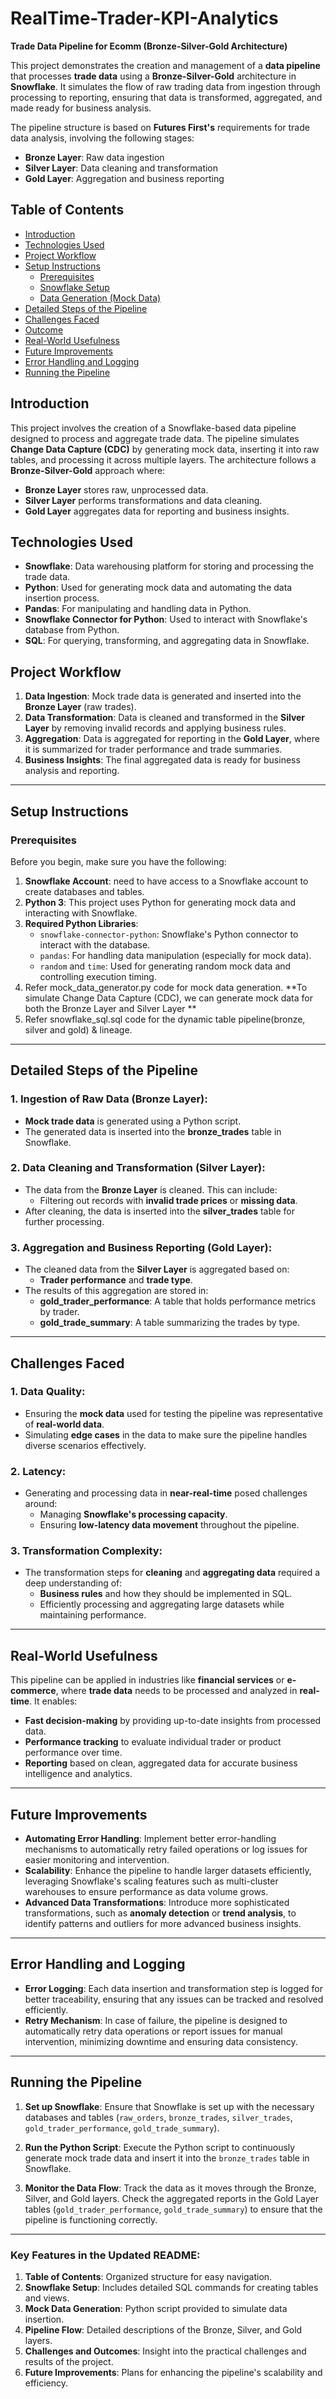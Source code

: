 # RealTime-Trader-KPI-Analytics

**Trade Data Pipeline for Ecomm (Bronze-Silver-Gold Architecture)**

This project demonstrates the creation and management of a **data pipeline** that processes **trade data** using a **Bronze-Silver-Gold** architecture in **Snowflake**. It simulates the flow of raw trading data from ingestion through processing to reporting, ensuring that data is transformed, aggregated, and made ready for business analysis.

The pipeline structure is based on **Futures First's** requirements for trade data analysis, involving the following stages:

- **Bronze Layer**: Raw data ingestion
- **Silver Layer**: Data cleaning and transformation
- **Gold Layer**: Aggregation and business reporting

## Table of Contents

- [Introduction](#introduction)
- [Technologies Used](#technologies-used)
- [Project Workflow](#project-workflow)
- [Setup Instructions](#setup-instructions)
  - [Prerequisites](#prerequisites)
  - [Snowflake Setup](#snowflake-setup)
  - [Data Generation (Mock Data)](#data-generation-mock-data)
- [Detailed Steps of the Pipeline](#detailed-steps-of-the-pipeline)
- [Challenges Faced](#challenges-faced)
- [Outcome](#outcome)
- [Real-World Usefulness](#real-world-usefulness)
- [Future Improvements](#future-improvements)
- [Error Handling and Logging](#error-handling-and-logging)
- [Running the Pipeline](#running-the-pipeline)

## Introduction

This project involves the creation of a Snowflake-based data pipeline designed to process and aggregate trade data. The pipeline simulates **Change Data Capture (CDC)** by generating mock data, inserting it into raw tables, and processing it across multiple layers. The architecture follows a **Bronze-Silver-Gold** approach where:

- **Bronze Layer** stores raw, unprocessed data.
- **Silver Layer** performs transformations and data cleaning.
- **Gold Layer** aggregates data for reporting and business insights.

## Technologies Used

- **Snowflake**: Data warehousing platform for storing and processing the trade data.
- **Python**: Used for generating mock data and automating the data insertion process.
- **Pandas**: For manipulating and handling data in Python.
- **Snowflake Connector for Python**: Used to interact with Snowflake's database from Python.
- **SQL**: For querying, transforming, and aggregating data in Snowflake.

## Project Workflow

1. **Data Ingestion**: Mock trade data is generated and inserted into the **Bronze Layer** (raw trades).
2. **Data Transformation**: Data is cleaned and transformed in the **Silver Layer** by removing invalid records and applying business rules.
3. **Aggregation**: Data is aggregated for reporting in the **Gold Layer**, where it is summarized for trader performance and trade summaries.
4. **Business Insights**: The final aggregated data is ready for business analysis and reporting.

---

## Setup Instructions

### Prerequisites

Before you begin, make sure you have the following:

1. **Snowflake Account**: need to have access to a Snowflake account to create databases and tables.
2. **Python 3**: This project uses Python for generating mock data and interacting with Snowflake.
3. **Required Python Libraries**:
   - `snowflake-connector-python`: Snowflake's Python connector to interact with the database.
   - `pandas`: For handling data manipulation (especially for mock data).
   - `random` and `time`: Used for generating random mock data and controlling execution timing.
4. Refer mock_data_generator.py code for mock data generation.
   **To simulate Change Data Capture (CDC), we can generate mock data for both the Bronze Layer and Silver Layer **
6. Refer snowflake_sql.sql code for the dynamic table pipeline(bronze, silver and gold) & lineage.

---

## Detailed Steps of the Pipeline

### 1. **Ingestion of Raw Data (Bronze Layer)**:
   - **Mock trade data** is generated using a Python script.
   - The generated data is inserted into the **bronze_trades** table in Snowflake.

### 2. **Data Cleaning and Transformation (Silver Layer)**:
   - The data from the **Bronze Layer** is cleaned. This can include:
     - Filtering out records with **invalid trade prices** or **missing data**.
   - After cleaning, the data is inserted into the **silver_trades** table for further processing.

### 3. **Aggregation and Business Reporting (Gold Layer)**:
   - The cleaned data from the **Silver Layer** is aggregated based on:
     - **Trader performance** and **trade type**.
   - The results of this aggregation are stored in:
     - **gold_trader_performance**: A table that holds performance metrics by trader.
     - **gold_trade_summary**: A table summarizing the trades by type.

---

## Challenges Faced

### 1. **Data Quality**:
   - Ensuring the **mock data** used for testing the pipeline was representative of **real-world data**.
   - Simulating **edge cases** in the data to make sure the pipeline handles diverse scenarios effectively.

### 2. **Latency**:
   - Generating and processing data in **near-real-time** posed challenges around:
     - Managing **Snowflake's processing capacity**.
     - Ensuring **low-latency data movement** throughout the pipeline.

### 3. **Transformation Complexity**:
   - The transformation steps for **cleaning** and **aggregating data** required a deep understanding of:
     - **Business rules** and how they should be implemented in SQL.
     - Efficiently processing and aggregating large datasets while maintaining performance.

---

## Real-World Usefulness

This pipeline can be applied in industries like **financial services** or **e-commerce**, where **trade data** needs to be processed and analyzed in **real-time**. It enables:

- **Fast decision-making** by providing up-to-date insights from processed data.
- **Performance tracking** to evaluate individual trader or product performance over time.
- **Reporting** based on clean, aggregated data for accurate business intelligence and analytics.

---

## Future Improvements

- **Automating Error Handling**: Implement better error-handling mechanisms to automatically retry failed operations or log issues for easier monitoring and intervention.
- **Scalability**: Enhance the pipeline to handle larger datasets efficiently, leveraging Snowflake's scaling features such as multi-cluster warehouses to ensure performance as data volume grows.
- **Advanced Data Transformations**: Introduce more sophisticated transformations, such as **anomaly detection** or **trend analysis**, to identify patterns and outliers for more advanced business insights.

---

## Error Handling and Logging

- **Error Logging**: Each data insertion and transformation step is logged for better traceability, ensuring that any issues can be tracked and resolved efficiently.
- **Retry Mechanism**: In case of failure, the pipeline is designed to automatically retry data operations or report issues for manual intervention, minimizing downtime and ensuring data consistency.

---

## Running the Pipeline

1. **Set up Snowflake**: Ensure that Snowflake is set up with the necessary databases and tables (`raw_orders`, `bronze_trades`, `silver_trades`, `gold_trader_performance`, `gold_trade_summary`).
   
2. **Run the Python Script**: Execute the Python script to continuously generate mock trade data and insert it into the `bronze_trades` table in Snowflake.

3. **Monitor the Data Flow**: Track the data as it moves through the Bronze, Silver, and Gold layers. Check the aggregated reports in the Gold Layer tables (`gold_trader_performance`, `gold_trade_summary`) to ensure that the pipeline is functioning correctly.

---

### Key Features in the Updated README:
1. **Table of Contents**: Organized structure for easy navigation.
2. **Snowflake Setup**: Includes detailed SQL commands for creating tables and views.
3. **Mock Data Generation**: Python script provided to simulate data insertion.
4. **Pipeline Flow**: Detailed descriptions of the Bronze, Silver, and Gold layers.
5. **Challenges and Outcomes**: Insight into the practical challenges and results of the project.
6. **Future Improvements**: Plans for enhancing the pipeline's scalability and efficiency. 





